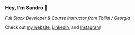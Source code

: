 ### Hey, I'm Sandro 👋

*Full Stack Developer & Course Instructor from Tbilisi / Georgia*

Check out [my website](https://sandromirr.github.io), [LinkedIn](https://linkedin.com/sandromirr), and [Instagram](https://instagram.com/sandromirr)!
